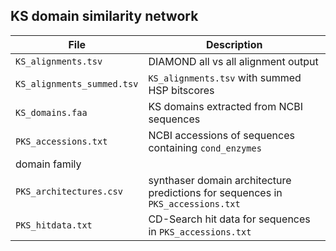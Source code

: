 ## KS domain similarity network

| File | Description |
| ---- | ----------- |
| ``KS_alignments.tsv`` | DIAMOND all vs all alignment output|
| ``KS_alignments_summed.tsv`` | ``KS_alignments.tsv`` with summed HSP bitscores |
| ``KS_domains.faa`` | KS domains extracted from NCBI sequences |
| ``PKS_accessions.txt`` | NCBI accessions of sequences containing ``cond_enzymes``
domain family |
| ``PKS_architectures.csv`` | synthaser domain architecture predictions for sequences in ``PKS_accessions.txt`` |
| ``PKS_hitdata.txt`` | CD-Search hit data for sequences in ``PKS_accessions.txt`` |
